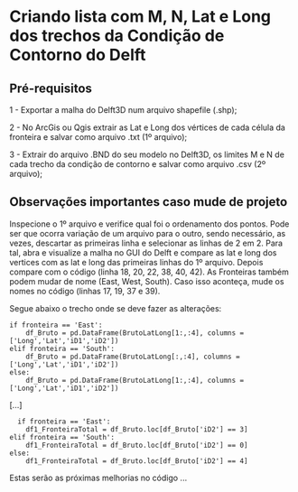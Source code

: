 # Criando lista com M, N, Lat e Long dos trechos da Condição de Contorno do Delft

## Pré-requisitos

1 - Exportar a malha do Delft3D num arquivo shapefile (.shp);

2 - No ArcGis ou Qgis extrair as Lat e Long dos vértices de cada célula da fronteira e salvar como arquivo .txt (1º arquivo);

3 - Extrair do arquivo .BND do seu modelo no Delft3D, os limites M e N de cada trecho da condição de contorno e salvar como arquivo .csv (2º arquivo);

## Observações importantes caso mude de projeto

Inspecione o 1º arquivo e verifice qual foi o ordenamento dos pontos. Pode ser que ocorra variação de um arquivo para o outro, sendo necessário, as vezes, descartar 
as primeiras linha e selecionar as linhas de 2 em 2. Para tal, abra e visualize a malha no GUI do Delft e compare as lat e long dos vertices com as lat 
e long das primeiras linhas do 1º arquivo. Depois compare com o código (linha 18, 20, 22, 38, 40, 42).
As Fronteiras também podem mudar de nome (East, West, South). Caso isso aconteça, mude os nomes no código (linhas 17, 19, 37 e 39).

Segue abaixo o trecho onde se deve fazer as alterações:


    if fronteira == 'East':
        df_Bruto = pd.DataFrame(BrutoLatLong[1:,:4], columns = ['Long','Lat','iD1','iD2'])
    elif fronteira == 'South':
        df_Bruto = pd.DataFrame(BrutoLatLong[:,:4], columns = ['Long','Lat','iD1','iD2'])
    else:
        df_Bruto = pd.DataFrame(BrutoLatLong[1:,:4], columns = ['Long','Lat','iD1','iD2'])
  [...]
  
      if fronteira == 'East':
        df1_FronteiraTotal = df_Bruto.loc[df_Bruto['iD2'] == 3]
    elif fronteira == 'South':
        df1_FronteiraTotal = df_Bruto.loc[df_Bruto['iD2'] == 0]
    else:
        df1_FronteiraTotal = df_Bruto.loc[df_Bruto['iD2'] == 4]
 
Estas serão as próximas melhorias no código ...

